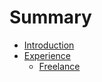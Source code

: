 # Summary

* [Introduction](README.md)
* [Experience](Experience/README.md)
    * [Freelance](Experience/Freelance/README.md)
